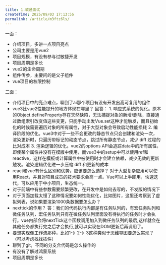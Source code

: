 ```yaml
---
title: 1.软通面试
createTime: 2025/09/03 17:13:56
permalink: /article/m3ftz6ls/
---
```

一面：
- 介绍项目，多讲一点项目亮点
- 公司主要是用vue2
- 项目规模，有没有参与过敏捷开发
- 项目周期是多长
- vue2的生命周期
- 组件传参，主要问的是父子组件
- vue项目的权限控制

二面：
- 介绍项目中的亮点难点，聊到了ai那个项目有没有开发出高可复用的组件
- vue3比vue2性能提升的地方体现在哪里？
  回答：
      1. 响应式系统的优化。原本的Object.defineProperty存在天然缺陷，无法捕捉对象的新增/删除，直接通过数组索引改变值这些变更，只能手动出发Vue.set这种才能触发，而且初始化的时候需要遍历对象的所有属性，对于大型对象会导致启动性能损耗
      2. 编译阶段的优化。vue3中对于一些不会更改的静态节点只会创建和渲染一次，渲染更新时，只遍历带标记的动态节点，跳过所有静态节点，减少 diff 过程的比对成本
      3. 渲染逻辑的优化。vue2的options API会追踪data中的所有属性，即使某个属性并没有在模版中使用，而vue3中的setup中可以使用ref和reactive，这样在模板或计算属性中被使用时才会建立依赖，减少无效的更新触发。渲染逻辑优化进一步压缩 diff 和更新的成本
- react和vue有什么区别和优势，应该要怎么选择？
  对于大型复杂应用可以使用React，并且对项目成员的技术要求会高一点。Vue可以上手即用，快速迭代，可以应用于中小项目，生态统一。
- 对于前端中有些参数需要频繁更改，在开发中是如何去写的，不发版的情况下
- 对于页面加载太慢了这种情况要如何性能优化，比如图片，这里还考察到了虚拟列表，说如果要渲染1000条数据要怎么办？
- nexttick的作用？
  答：我们的代码执行内部是有任务队列的，有宏任务队列和微任务队列，宏任务队列只有在微任务队列里面没有待执行的任务时才会执行。vue内部会将nextTick这个函数调用加入到微任务队列的最后,这样就会在其他任务都执行完之后才会执行,就可以实现在DOM更新后再调用了。
- 要想实现像工作流那种，比如1-》2-》3这种类似于思维导图要怎么实现？（可以考虑找找插件）
- 聊到了git，不同的分支合代码是怎么操作的
- 有没有了解过鸿蒙系统
- 项目周期是多长
